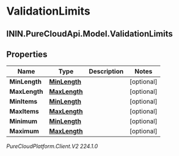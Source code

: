 # ValidationLimits

## ININ.PureCloudApi.Model.ValidationLimits

## Properties

|Name | Type | Description | Notes|
|------------ | ------------- | ------------- | -------------|
| **MinLength** | [**MinLength**](MinLength) |  | [optional] |
| **MaxLength** | [**MaxLength**](MaxLength) |  | [optional] |
| **MinItems** | [**MinLength**](MinLength) |  | [optional] |
| **MaxItems** | [**MaxLength**](MaxLength) |  | [optional] |
| **Minimum** | [**MinLength**](MinLength) |  | [optional] |
| **Maximum** | [**MaxLength**](MaxLength) |  | [optional] |



_PureCloudPlatform.Client.V2 224.1.0_
